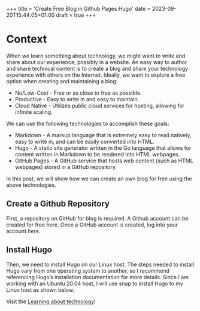 +++
title = 'Create Free Blog in Github Pages Hugo'
date = 2023-09-20T15:44:05+01:00
draft = true
+++

# Context

When we learn something about technology, we might want to write and share about our experience, possibly in a website. An easy way to author and share technical content is to create a blog and share your technology experience with others on the Internet. Ideally, we want to explore a free option when creating and maintaining a blog:

- No/Low-Cost - Free or as close to free as possible.
- Productive - Easy to write in and easy to maintain.
- Cloud Native - Utilizes public cloud services for hosting, allowing for infinite scaling.

We can use the following technologies to accomplish these goals:

- Markdown - A markup language that is extremely easy to read natively, easy to write in, and can be easily converted into HTML.
- Hugo - A static site generator written in the Go language that allows for content written in Markdown to be rendered into HTML webpages.
- GitHub Pages - A GitHub service that hosts web content (such as HTML webpages) stored in a GitHub repository.

In this post, we will show how we can create an own blog for free using the above technologies.

## Create a Github Repository

First, a repository on GitHub for blog is required. A Github account can be created for free here. Once a GitHub account is created, log into your account here.

## Install Hugo

Then, we need to install Hugo on our Linux host. The steps needed to install Hugo vary from one operating system to another, so I recommend referencing Hugo’s installation documentation for more details. Since I am working with an Ubuntu 20.04 host, I will use snap to install Hugo to my Linux host as shown below.

Visit the [Learning about technology](https://gosang.github.io)!
